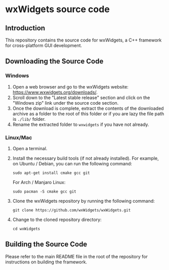 # wxWidgets source code

## Introduction
This repository contains the source code for wxWidgets, a C++ framework for cross-platform GUI development.

## Downloading the Source Code

### Windows
1. Open a web browser and go to the wxWidgets website: https://www.wxwidgets.org/downloads/.
2. Scroll down to the "Latest stable release" section and click on the "Windows zip" link under the source code section.
3. Once the download is complete, extract the contents of the downloaded archive as a folder to the root of this folder or if you are lazy the file path is `./lib/` folder.
4. Rename the extracted folder to `wxwidgets` if you have not already.

### Linux/Mac
1. Open a terminal.
2. Install the necessary build tools (if not already installed). For example, on Ubuntu / Debian, you can run the following command:
    ```
    sudo apt-get install cmake gcc git
    ```
   For Arch / Manjaro Linux:
    ```
    sudo pacman -S cmake gcc git
    ```


3. Clone the wxWidgets repository by running the following command:
    ```
    git clone https://github.com/wxWidgets/wxWidgets.git
    ```
4. Change to the cloned repository directory:
    ```
    cd wxWidgets
    ```

## Building the Source Code

Please refer to the main README file in the root of the repository for instructions on building the framework.
